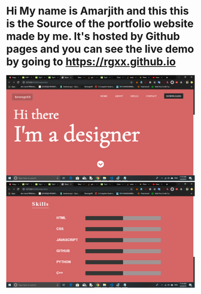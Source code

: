# Hi My name is Amarjith and this this is the Source of the portfolio website made by me. It's hosted by Github pages and you can see the live demo by going to https://rgxx.github.io
![Images](Image2.png)
![Images](Image1.png)
